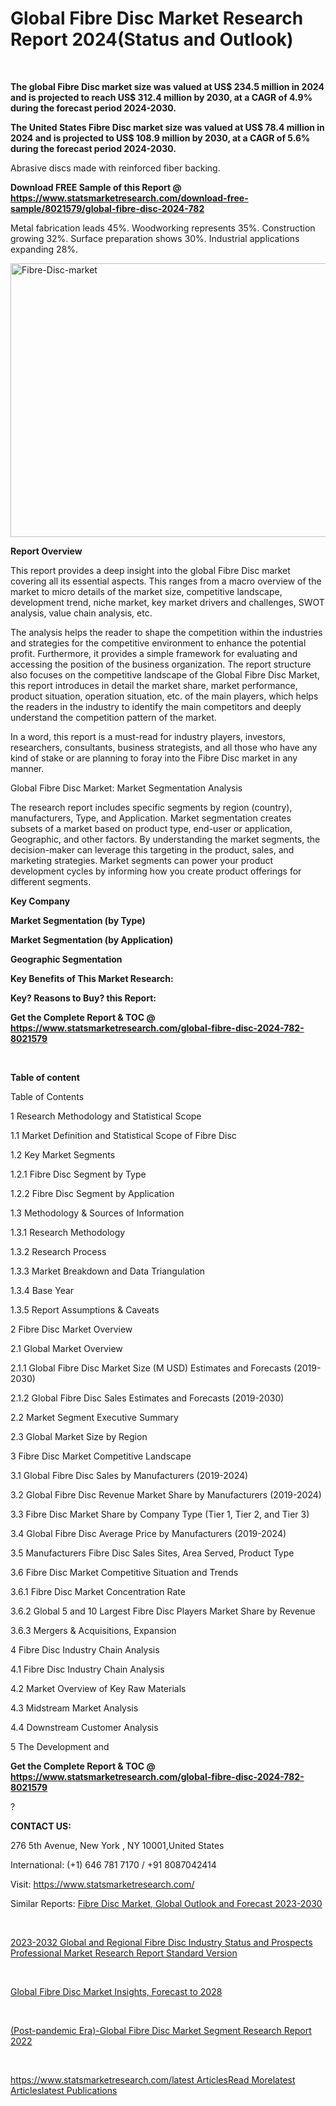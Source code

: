 <h1>Global Fibre Disc Market Research Report 2024(Status and Outlook)</h1><br/><p><strong>The global Fibre Disc market size was valued at US$ 234.5 million in 2024 and is projected to reach US$ 312.4 million by 2030, at a <strong>CAGR</strong> of 4.9% during the forecast period 2024-2030.</strong></p>
 
 
 
 <p><strong>The United States Fibre Disc market size was valued at US$ 78.4 million in 2024 and is projected to US$ 108.9 million by 2030, at a <strong>CAGR</strong> of 5.6% during the forecast period 2024-2030.</strong></p>
 
 
 
 <p>Abrasive discs made with reinforced fiber backing.</p>
 
 
 
 <p><strong>Download FREE Sample of this Report @ <a href="https://www.statsmarketresearch.com/download-free-sample/8021579/global-fibre-disc-2024-782">https://www.statsmarketresearch.com/download-free-sample/8021579/global-fibre-disc-2024-782</a></strong></p>
 
 
 
 <p>Metal fabrication leads 45%. Woodworking represents 35%. Construction growing 32%. Surface preparation shows 30%. Industrial applications expanding 28%.</p>
 
 
 
 <p><img alt="Fibre-Disc-market" src="https://www.grandresearchstore.com/assets/report-images/Fibre_Disc_market.png" style="width: 730px; height: 438px;" /></p>
 
 
 
 <p><strong>Report Overview</strong></p>
 
 
 
 <p>This report provides a deep insight into the global Fibre Disc market covering all its essential aspects. This ranges from a macro overview of the market to micro details of the market size, competitive landscape, development trend, niche market, key market drivers and challenges, SWOT analysis, value chain analysis, etc.</p>
 
 
 
 <p>The analysis helps the reader to shape the competition within the industries and strategies for the competitive environment to enhance the potential profit. Furthermore, it provides a simple framework for evaluating and accessing the position of the business organization. The report structure also focuses on the competitive landscape of the Global Fibre Disc Market, this report introduces in detail the market share, market performance, product situation, operation situation, etc. of the main players, which helps the readers in the industry to identify the main competitors and deeply understand the competition pattern of the market.</p>
 
 
 
 <p>In a word, this report is a must-read for industry players, investors, researchers, consultants, business strategists, and all those who have any kind of stake or are planning to foray into the Fibre Disc market in any manner.</p>
 
 
 
 <p>Global Fibre Disc Market: Market Segmentation Analysis</p>
 
 
 
 <p>The research report includes specific segments by region (country), manufacturers, Type, and Application. Market segmentation creates subsets of a market based on product type, end-user or application, Geographic, and other factors. By understanding the market segments, the decision-maker can leverage this targeting in the product, sales, and marketing strategies. Market segments can power your product development cycles by informing how you create product offerings for different segments.</p>
 
 
 
 <p><strong>Key Company</strong></p>
 
 
 
 <p><strong>Market Segmentation (by Type)</strong></p>
 
 
 
 <p><strong>Market Segmentation (<strong>by Application</strong>)</strong></p>
 
 
 
 <p><strong>Geographic Segmentation</strong></p>
 
 
 
 <p><strong>Key Benefits of This Market Research:</strong></p>
 
 
 
 <p><strong>Key? <strong>Reasons to Buy</strong>? this Report:</strong></p>
 
 
 
 <div><b>Get the Complete Report & TOC @ <a href="https://www.statsmarketresearch.com/global-fibre-disc-2024-782-8021579">https://www.statsmarketresearch.com/global-fibre-disc-2024-782-8021579</a></b></div>
 
 
 
 <p><br />
 
 <b>Table of content</b></p>
 
 
 
 <p>Table of Contents<br />
 
 1 Research Methodology and Statistical Scope<br />
 
 1.1 Market Definition and Statistical Scope of Fibre Disc<br />
 
 1.2 Key Market Segments<br />
 
 1.2.1 Fibre Disc Segment by Type<br />
 
 1.2.2 Fibre Disc Segment by Application<br />
 
 1.3 Methodology & Sources of Information<br />
 
 1.3.1 Research Methodology<br />
 
 1.3.2 Research Process<br />
 
 1.3.3 Market Breakdown and Data Triangulation<br />
 
 1.3.4 Base Year<br />
 
 1.3.5 Report Assumptions & Caveats<br />
 
 2 Fibre Disc Market Overview<br />
 
 2.1 Global Market Overview<br />
 
 2.1.1 Global Fibre Disc Market Size (M USD) Estimates and Forecasts (2019-2030)<br />
 
 2.1.2 Global Fibre Disc Sales Estimates and Forecasts (2019-2030)<br />
 
 2.2 Market Segment Executive Summary<br />
 
 2.3 Global Market Size by Region<br />
 
 3 Fibre Disc Market Competitive Landscape<br />
 
 3.1 Global Fibre Disc Sales by Manufacturers (2019-2024)<br />
 
 3.2 Global Fibre Disc Revenue Market Share by Manufacturers (2019-2024)<br />
 
 3.3 Fibre Disc Market Share by Company Type (Tier 1, Tier 2, and Tier 3)<br />
 
 3.4 Global Fibre Disc Average Price by Manufacturers (2019-2024)<br />
 
 3.5 Manufacturers Fibre Disc Sales Sites, Area Served, Product Type<br />
 
 3.6 Fibre Disc Market Competitive Situation and Trends<br />
 
 3.6.1 Fibre Disc Market Concentration Rate<br />
 
 3.6.2 Global 5 and 10 Largest Fibre Disc Players Market Share by Revenue<br />
 
 3.6.3 Mergers & Acquisitions, Expansion<br />
 
 4 Fibre Disc Industry Chain Analysis<br />
 
 4.1 Fibre Disc Industry Chain Analysis<br />
 
 4.2 Market Overview of Key Raw Materials<br />
 
 4.3 Midstream Market Analysis<br />
 
 4.4 Downstream Customer Analysis<br />
 
 5 The Development and</p>
 
 
 
 <div><b>Get the Complete Report & TOC @ <a href="https://www.statsmarketresearch.com/global-fibre-disc-2024-782-8021579">https://www.statsmarketresearch.com/global-fibre-disc-2024-782-8021579</a></b></div>
 
 
 
 <p>? </p>
 
 
 
 <p><b>CONTACT US:</b><br />
 
 276 5th Avenue, New York , NY 10001,United States<br />
 
 International: (+1) 646 781 7170 / +91 8087042414<br />
 
 Visit: <a href="https://www.statsmarketresearch.com/">https://www.statsmarketresearch.com/</a><br />
 
 Similar Reports: <a href="https://www.statsmarketresearch.com/global-fibre-disc-2024-782-8021579">Fibre Disc Market, Global Outlook and Forecast 2023-2030</a><br />
 
 <br />
 
 <a href="https://www.statsmarketresearch.com/global-fibre-disc-2024-782-8021579">2023-2032 Global and Regional Fibre Disc Industry Status and Prospects Professional Market Research Report Standard Version</a><br />
 
 <br />
 
 <a href="https://www.statsmarketresearch.com/global-fibre-disc-2024-782-8021579">Global Fibre Disc Market Insights, Forecast to 2028</a><br />
 
 <br />
 
 <a href="https://www.statsmarketresearch.com/global-fibre-disc-2024-782-8021579">(Post-pandemic Era)-Global Fibre Disc Market Segment Research Report 2022</a><br />
 
 <br />
 
 <a href="https://gyeongbokgung.com">https://www.statsmarketresearch.com/</a><a href="https://hallyeomaritime.com">latest Articles</a><a href="https://jingwansa.com">Read More</a><a href="https://nguoiviet.jp/">latest Articles</a><a href="https://www.intelmarketresearch.com/">latest Publications</a></p>